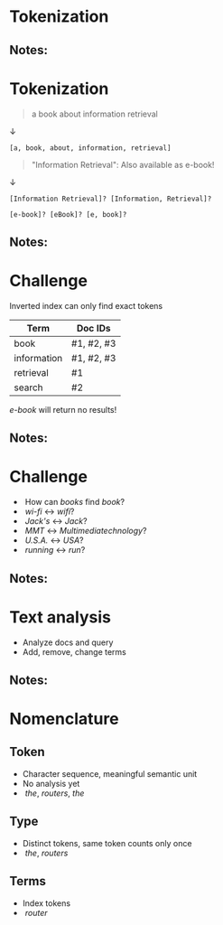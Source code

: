 # Tokenization

Notes:
---
# Tokenization

> a book about information retrieval <!-- .element: class="fragment" data-fragment-index="1" -->

&darr; <!-- .element: class="fragment" data-fragment-index="2" -->

`[a, book, about, information, retrieval]` <!-- .element: class="fragment" data-fragment-index="2" -->

> "Information Retrieval": Also available as e-book! <!-- .element: class="fragment" data-fragment-index="3" -->

&darr; <!-- .element: class="fragment" data-fragment-index="4" -->

`[Information Retrieval]? [Information, Retrieval]?` <!-- .element: class="fragment" data-fragment-index="4" -->

`[e-book]? [eBook]? [e, book]?` <!-- .element: class="fragment" data-fragment-index="4" -->

Notes:
---
# Challenge

Inverted index can only find exact tokens

| Term        | Doc IDs    |
|-------------|------------|
| book        | #1, #2, #3 |
| information | #1, #2, #3 |
| retrieval   | #1         |
| search      | #2         |

 _e-book_ will return no results!

Notes:
---
# Challenge

* &shy;<!-- .element: class="fragment" --> How can _books_ find _book_?
* &shy;<!-- .element: class="fragment" --> _wi-fi_ &leftrightarrow; _wifi_?
* &shy;<!-- .element: class="fragment" --> _Jack's_ &leftrightarrow; _Jack_?
* &shy;<!-- .element: class="fragment" --> _MMT_ &leftrightarrow; _Multimediatechnology_?
* &shy;<!-- .element: class="fragment" --> _U.S.A._ &leftrightarrow; _USA_?
* &shy;<!-- .element: class="fragment" --> _running_ &leftrightarrow; _run_?

Notes:
---
# Text analysis

* Analyze docs and query
* Add, remove, change terms

Notes:
---
# Nomenclature

## Token <!-- .element: class="fragment" data-fragment-index="1" -->
* Character sequence, meaningful semantic unit <!-- .element: class="fragment" data-fragment-index="1" -->
* No analysis yet <!-- .element: class="fragment" data-fragment-index="1" -->
* &shy;<!-- .element: class="fragment" data-fragment-index="1" --> _the_, _routers_, _the_

## Type <!-- .element: class="fragment" data-fragment-index="2" -->
* Distinct tokens, same token counts only once <!-- .element: class="fragment" data-fragment-index="2" -->
* &shy;<!-- .element: class="fragment" data-fragment-index="2" --> _the_, _routers_

## Terms <!-- .element: class="fragment" data-fragment-index="3" -->
* Index tokens <!-- .element: class="fragment" data-fragment-index="3" -->
* &shy;<!-- .element: class="fragment" data-fragment-index="3" --> _router_
